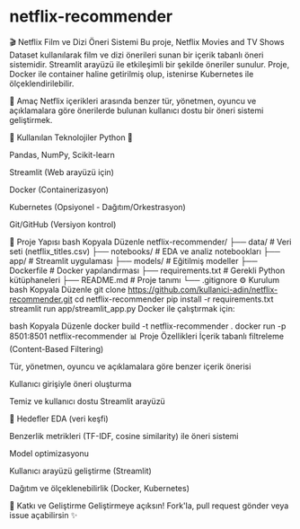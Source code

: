 # netflix-recommender
🎬 Netflix Film ve Dizi Öneri Sistemi
Bu proje, Netflix Movies and TV Shows Dataset kullanılarak film ve dizi önerileri sunan bir içerik tabanlı öneri sistemidir. Streamlit arayüzü ile etkileşimli bir şekilde öneriler sunulur. Proje, Docker ile container haline getirilmiş olup, istenirse Kubernetes ile ölçeklendirilebilir.

📌 Amaç
Netflix içerikleri arasında benzer tür, yönetmen, oyuncu ve açıklamalara göre önerilerde bulunan kullanıcı dostu bir öneri sistemi geliştirmek.

🔧 Kullanılan Teknolojiler
Python 🐍

Pandas, NumPy, Scikit-learn

Streamlit (Web arayüzü için)

Docker (Containerizasyon)

Kubernetes (Opsiyonel - Dağıtım/Orkestrasyon)

Git/GitHub (Versiyon kontrol)

📁 Proje Yapısı
bash
Kopyala
Düzenle
netflix-recommender/
├── data/                    # Veri seti (netflix_titles.csv)
├── notebooks/               # EDA ve analiz notebookları
├── app/                     # Streamlit uygulaması
├── models/                  # Eğitilmiş modeller
├── Dockerfile               # Docker yapılandırması
├── requirements.txt         # Gerekli Python kütüphaneleri
├── README.md                # Proje tanımı
└── .gitignore
⚙️ Kurulum
bash
Kopyala
Düzenle
git clone https://github.com/kullanici-adin/netflix-recommender.git
cd netflix-recommender
pip install -r requirements.txt
streamlit run app/streamlit_app.py
Docker ile çalıştırmak için:

bash
Kopyala
Düzenle
docker build -t netflix-recommender .
docker run -p 8501:8501 netflix-recommender
📊 Proje Özellikleri
İçerik tabanlı filtreleme (Content-Based Filtering)

Tür, yönetmen, oyuncu ve açıklamalara göre benzer içerik önerisi

Kullanıcı girişiyle öneri oluşturma

Temiz ve kullanıcı dostu Streamlit arayüzü

📌 Hedefler
EDA (veri keşfi)

Benzerlik metrikleri (TF-IDF, cosine similarity) ile öneri sistemi

Model optimizasyonu

Kullanıcı arayüzü geliştirme (Streamlit)

Dağıtım ve ölçeklenebilirlik (Docker, Kubernetes)

🧠 Katkı ve Geliştirme
Geliştirmeye açıksın! Fork'la, pull request gönder veya issue açabilirsin ✨
